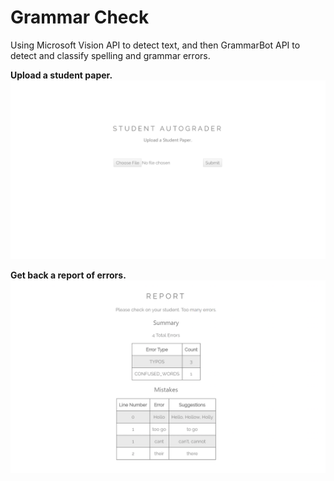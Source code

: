 # Grammar Check

Using Microsoft Vision API to detect text, and then GrammarBot API to detect and classify spelling and grammar errors.   

**Upload a student paper.**
![](0.png) 

**Get back a report of errors.**
![](1.png) 
